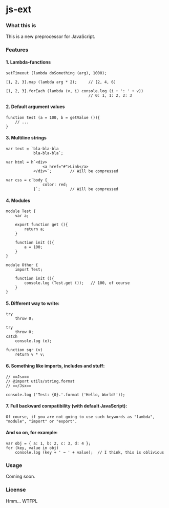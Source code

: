 # js-ext

### What this is

This is a new preprocessor for JavaScript. 

### Features

#### 1. Lambda-functions

    setTimeout (lambda doSomething (arg), 1000);
    
    [1, 2, 3].map (lambda arg * 2);     // [2, 4, 6]
    
    [1, 2, 3].forEach (lambda (v, i) console.log (i + ': ' + v))
                                        // 0: 1, 1: 2, 2: 3

#### 2. Default argument values

    function test (a = 100, b = getValue ()){
        // ...
    }

#### 3. Multiline strings

    var text = `bla-bla-bla
                bla-bla-bla`;

    var html = h`<div>
                    <a href="#">Link</a>
                </div>`;        // Will be compressed

    var css = c`body {
                    color: red;
                }`;             // Will be compressed
                
#### 4. Modules

    module Test {
        var a;
        
        export function get (){
            return a;
        }
        
        function init (){
            a = 100;
        }
    }
    
    module Other {
        import Test;
        
        function init (){
            console.log (Test.get ());   // 100, of course
        }
    }
    
#### 5. Different way to write:

    try
        throw 0;
        
    try
        throw 0;
    catch
        console.log (e);
        
    function sqr (v)
        return v * v;
        
#### 6. Something like imports, includes and stuff:
    
    // ==Jsx==
    // @import utils/string.format
    // ==/Jsx==
    
    console.log ('Test: {0}.'.format ('Hello, World!'));
        
#### 7. Full backward compatibility (with default JavaScript):

    Of course, if you are not going to use such keywords as "lambda", "module", "import" or "export".
    
#### And so on, for example:

    var obj = { a: 1, b: 2, c: 3, d: 4 };
    for (key, value in obj)
        console.log (key + ' → ' + value);  // I think, this is oblivious

### Usage

Coming soon.

### License

Hmm... WTFPL

